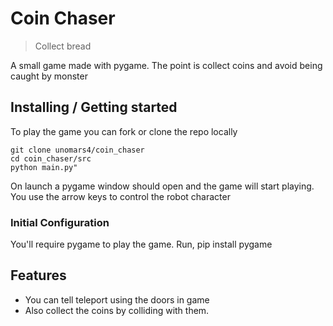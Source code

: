 # Coin Chaser
> Collect bread

A small game made with pygame.
The point is collect coins and avoid being caught by monster 

## Installing / Getting started
To play the game you can fork or clone the repo locally

```shell
git clone unomars4/coin_chaser
cd coin_chaser/src
python main.py"
```

On launch a pygame window should open and the game will start playing.
You use the arrow keys to control the robot character

### Initial Configuration

You'll require pygame to play the game.
Run, pip install pygame

## Features
* You can tell teleport using the doors in game
* Also collect the coins by colliding with them. 
